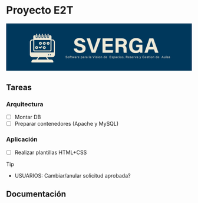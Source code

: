 # Proyecto E2T
![SVERGA](https://github.com/CIS-TIC/Proyecto/blob/main/SVERGA.png)
## Tareas
### Arquitectura
- [ ] Montar DB
- [ ] Preparar contenedores (Apache y MySQL)
### Aplicación
- [ ] Realizar plantillas HTML+CSS

>[!TIP]
>+ USUARIOS: Cambiar/anular solicitud aprobada?
## Documentación

